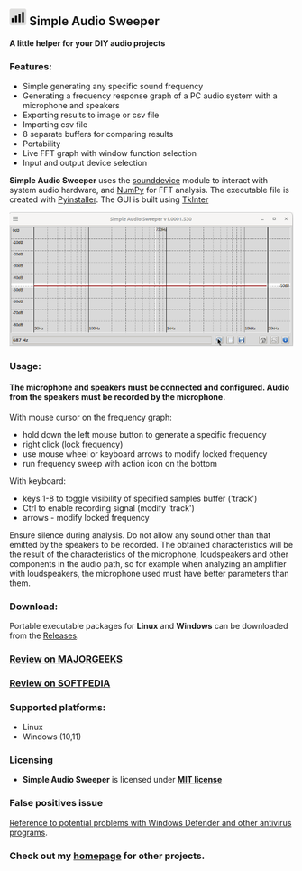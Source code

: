 ## <img src="./src/icons/sas.png" width=30> Simple Audio Sweeper
**A little helper for your DIY audio projects**

### Features:
- Simple generating any specific sound frequency
- Generating a frequency response graph of a PC audio system with a microphone and speakers
- Exporting results to image or csv file
- Importing csv file
- 8 separate buffers for comparing results
- Portability
- Live FFT graph with window function selection
- Input and output device selection

**Simple Audio Sweeper** uses the [sounddevice](https://python-sounddevice.readthedocs.io) module to interact with system audio hardware, and [NumPy](https://numpy.org/) for FFT analysis. The executable file is created with [Pyinstaller](https://pyinstaller.org). The GUI is built using [TkInter](https://docs.python.org/3/library/tkinter.html)

![image info](./info/sas.gif)

### Usage:
#### The microphone and speakers must be connected and configured. Audio from the speakers must be recorded by the microphone. ####

With mouse cursor on the frequency graph:

- hold down the left mouse button to generate a specific frequency
- right click (lock frequency)
- use mouse wheel or keyboard arrows to modify locked frequency
- run frequency sweep with action icon on the bottom

With keyboard:

- keys 1-8 to toggle visibility of specified samples buffer ('track')
- Ctrl to enable recording signal (modify 'track')
- arrows - modify locked frequency

Ensure silence during analysis. Do not allow any sound other than that emitted by the speakers to be recorded. The obtained characteristics will be the result of the characteristics of the microphone, loudspeakers and other components in the audio path, so for example when analyzing an amplifier with loudspeakers, the microphone used must have better parameters than them.

### Download:
Portable executable packages for **Linux** and **Windows** can be downloaded from the [Releases](https://github.com/PJDude/sas/releases).


### [Review on MAJORGEEKS](https://www.majorgeeks.com/files/details/simple_audio_sweeper.html)

### [Review on SOFTPEDIA](https://www.softpedia.com/get/Multimedia/Audio/Other-AUDIO-Tools/Simple-Audio-Sweeper.shtml)

### Supported platforms:

- Linux
- Windows (10,11)

### Licensing
- **Simple Audio Sweeper** is licensed under **[MIT license](./LICENSE)**



### False positives issue
[Reference to potential problems with Windows Defender and other antivirus programs](https://github.com/PJDude/dude/discussions/9).

### Check out my [homepage](https://github.com/PJDude) for other projects.
